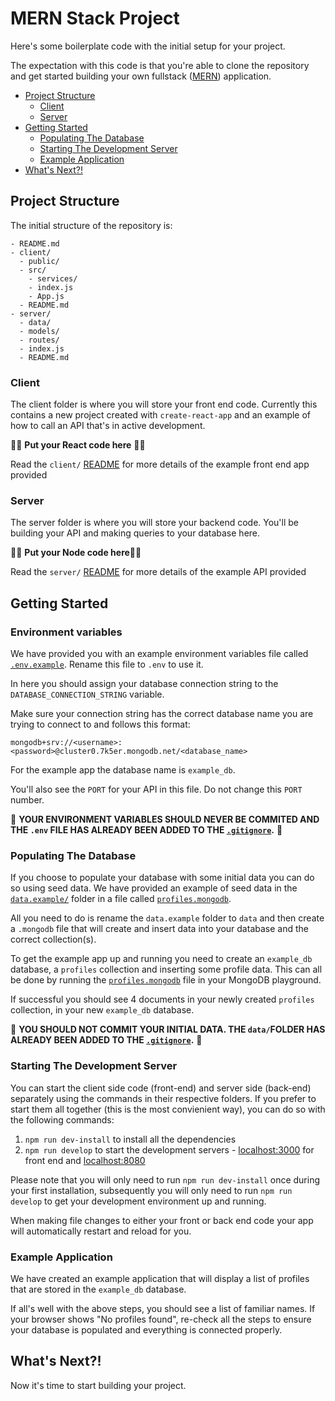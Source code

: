 <Nkeiru has cloned and made an initial commit>

# MERN Stack Project

Here's some boilerplate code with the initial setup for your project.

The expectation with this code is that you're able to clone the repository and get started building your own fullstack ([MERN](https://www.mongodb.com/mern-stack)) application.

- [Project Structure](#project-structure)
  - [Client](#client)
  - [Server](#server)
- [Getting Started](#getting-started)
  - [Populating The Database](#populating-the-database)
  - [Starting The Development Server](#starting-the-development-server)
  - [Example Application](#example-application)
- [What's Next?!](#whats-next)

## Project Structure

The initial structure of the repository is:

```plain
- README.md
- client/
  - public/
  - src/
    - services/
    - index.js
    - App.js
  - README.md
- server/
  - data/
  - models/
  - routes/
  - index.js
  - README.md
```

### Client

The client folder is where you will store your front end code. Currently this contains a new project created with `create-react-app` and an example of how to call an API that's in active development.

✋🏾 **Put your React code here** ✋🏾

Read the `client/` [README](./client/README.md) for more details of the example front end app provided

### Server

The server folder is where you will store your backend code. You'll be building your API and making queries to your database here.

✋🏾 **Put your Node code here**✋🏾

Read the `server/` [README](./server/README.md) for more details of the example API provided

## Getting Started

### Environment variables

We have provided you with an example environment variables file called [`.env.example`](./.env.example). Rename this file to `.env` to use it.

In here you should assign your database connection string to the `DATABASE_CONNECTION_STRING` variable.

Make sure your connection string has the correct database name you are trying to connect to and follows this format:

```plain
mongodb+srv://<username>:<password>@cluster0.7k5er.mongodb.net/<database_name>
```

For the example app the database name is `example_db`.

You'll also see the `PORT` for your API in this file. Do not change this `PORT` number.

🛑 **YOUR ENVIRONMENT VARIABLES SHOULD NEVER BE COMMITED AND THE `.env` FILE HAS ALREADY BEEN ADDED TO THE [`.gitignore`](./.gitignore).** 🛑

### Populating The Database

If you choose to populate your database with some initial data you can do so using seed data. We have provided an example of seed data in the [`data.example/`](./server/data.example) folder in a file called [`profiles.mongodb`](server/data.example/profiles.mongodb).

All you need to do is rename the `data.example` folder to `data` and then create a `.mongodb` file that will create and insert data into your database and the correct collection(s).

To get the example app up and running you need to create an `example_db` database, a `profiles` collection and inserting some profile data. This can all be done by running the [`profiles.mongodb`](server/data.example/profiles.mongodb) file in your MongoDB playground.

If successful you should see 4 documents in your newly created `profiles` collection, in your new `example_db` database.

🛑 **YOU SHOULD NOT COMMIT YOUR INITIAL DATA. THE `data/`FOLDER HAS ALREADY BEEN ADDED TO THE [`.gitignore`](./.gitignore).** 🛑

### Starting The Development Server

You can start the client side code (front-end) and server side (back-end) separately using the commands in their respective folders. If you prefer to start them all together (this is the most convienient way), you can do so with the following commands:

1. `npm run dev-install` to install all the dependencies
2. `npm run develop` to start the development servers - [localhost:3000](http://localhost:3000) for front end and [localhost:8080](http://localhost:8080)

Please note that you will only need to run `npm run dev-install` once during your first installation, subsequently you will only need to run `npm run develop` to get your development environment up and running.

When making file changes to either your front or back end code your app will automatically restart and reload for you.

### Example Application

We have created an example application that will display a list of profiles that are stored in the `example_db` database.

If all's well with the above steps, you should see a list of familiar names. If your browser shows "No profiles found", re-check all the steps to ensure your database is populated and everything is connected properly.

## What's Next?!

Now it's time to start building your project.
